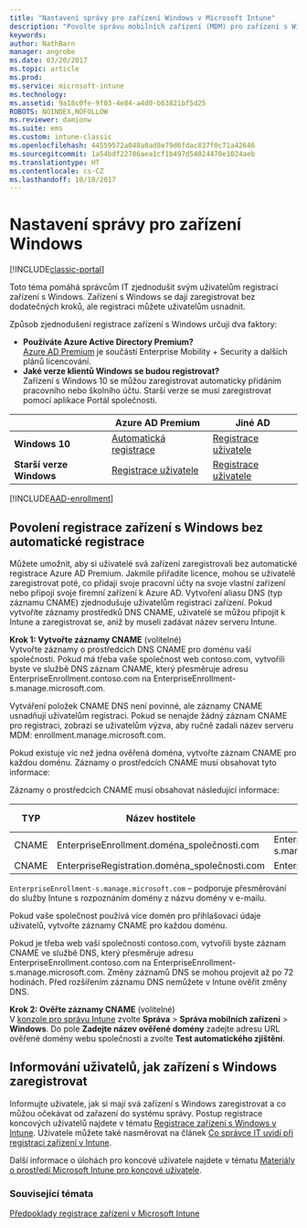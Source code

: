 ```yaml
---
title: "Nastavení správy pro zařízení Windows v Microsoft Intune"
description: "Povolte správu mobilních zařízení (MDM) pro zařízení s Windows pomocí služby Microsoft Intune."
keywords: 
author: NathBarn
manager: angrobe
ms.date: 03/20/2017
ms.topic: article
ms.prod: 
ms.service: microsoft-intune
ms.technology: 
ms.assetid: 9a18c0fe-9f03-4e84-a4d0-b63821bf5d25
ROBOTS: NOINDEX,NOFOLLOW
ms.reviewer: damionw
ms.suite: ems
ms.custom: intune-classic
ms.openlocfilehash: 44559572a048a0ad8e79d6fdac837f0c71a42646
ms.sourcegitcommit: 1a54bdf22786aea1cf1b497d54024470e1024aeb
ms.translationtype: HT
ms.contentlocale: cs-CZ
ms.lasthandoff: 10/10/2017
---
```

# <a name="set-up-windows-device-management"></a>Nastavení správy pro zařízení Windows

[!INCLUDE[classic-portal](../includes/classic-portal.md)]

Toto téma pomáhá správcům IT zjednodušit svým uživatelům registraci zařízení s Windows.  Zařízení s Windows se dají zaregistrovat bez dodatečných kroků, ale registraci můžete uživatelům usnadnit.

Způsob zjednodušení registrace zařízení s Windows určují dva faktory:
- **Používáte Azure Active Directory Premium?** <br>[Azure AD Premium](https://docs.microsoft.com/azure/active-directory/active-directory-get-started-premium) je součástí Enterprise Mobility + Security a dalších plánů licencování.
- **Jaké verze klientů Windows se budou registrovat?** <br>Zařízení s Windows 10 se můžou zaregistrovat automaticky přidáním pracovního nebo školního účtu. Starší verze se musí zaregistrovat pomocí aplikace Portál společnosti.

||**Azure AD Premium**|**Jiné AD**|
|----------|---------------|---------------|  
|**Windows 10**|[Automatická registrace](#enable-windows-10-automatic-enrollment) |[Registrace uživatele](#enable-windows-enrollment-without-automatic-enrollment)|
|**Starší verze Windows**|[Registrace uživatele](#enable-windows-enrollment-without-automatic-enrollment)|[Registrace uživatele](#enable-windows-enrollment-without-automatic-enrollment)|

[!INCLUDE[AAD-enrollment](../includes/win10-automatic-enrollment-aad.md)]

## <a name="enable-windows-enrollment-without-automatic-enrollment"></a>Povolení registrace zařízení s Windows bez automatické registrace
Můžete umožnit, aby si uživatelé svá zařízení zaregistrovali bez automatické registrace Azure AD Premium. Jakmile přiřadíte licence, mohou se uživatelé zaregistrovat poté, co přidají svoje pracovní účty na svoje vlastní zařízení nebo připojí svoje firemní zařízení k Azure AD. Vytvoření aliasu DNS (typ záznamu CNAME) zjednodušuje uživatelům registraci zařízení. Pokud vytvoříte záznamy prostředků DNS CNAME, uživatelé se můžou připojit k Intune a zaregistrovat se, aniž by museli zadávat název serveru Intune.

**Krok 1: Vytvořte záznamy CNAME** (volitelné)<br>
Vytvořte záznamy o prostředcích DNS CNAME pro doménu vaší společnosti. Pokud má třeba vaše společnost web contoso.com, vytvořili byste ve službě DNS záznam CNAME, který přesměruje adresu EnterpriseEnrollment.contoso.com na EnterpriseEnrollment-s.manage.microsoft.com.

Vytváření položek CNAME DNS není povinné, ale záznamy CNAME usnadňují uživatelům registraci. Pokud se nenajde žádný záznam CNAME pro registraci, zobrazí se uživatelům výzva, aby ručně zadali název serveru MDM: enrollment.manage.microsoft.com.

Pokud existuje víc než jedna ověřená doména, vytvořte záznam CNAME pro každou doménu. Záznamy o prostředcích CNAME musí obsahovat tyto informace:

Záznamy o prostředcích CNAME musí obsahovat následující informace:

|TYP|Název hostitele|Odkazuje na|Hodnota TTL|
|--------|-------------|-------------|-------|
|CNAME|EnterpriseEnrollment.doména_společnosti.com|EnterpriseEnrollment-s.manage.microsoft.com |1 hodina|
|CNAME|EnterpriseRegistration.doména_společnosti.com|EnterpriseRegistration.windows.net|1 hodina|

`EnterpriseEnrollment-s.manage.microsoft.com` – podporuje přesměrování do služby Intune s rozpoznáním domény z názvu domény v e-mailu.

Pokud vaše společnost používá více domén pro přihlašovací údaje uživatelů, vytvořte záznamy CNAME pro každou doménu.

Pokud je třeba web vaší společnosti contoso.com, vytvořili byste záznam CNAME ve službě DNS, který přesměruje adresu EnterpriseEnrollment.contoso.com na EnterpriseEnrollment-s.manage.microsoft.com. Změny záznamů DNS se mohou projevit až po 72 hodinách. Před rozšířením záznamu DNS nemůžete v Intune ověřit změny DNS.

**Krok 2: Ověřte záznamy CNAME** (volitelné)<br>
V [konzole pro správu Intune](https://manage.microsoft.com) zvolte **Správa** &gt; **Správa mobilních zařízení** &gt; **Windows**. Do pole **Zadejte název ověřené domény** zadejte adresu URL ověřené domény webu společnosti a zvolte **Test automatického zjištění**.

## <a name="tell-users-how-to-enroll-windows-devices"></a>Informování uživatelů, jak zařízení s Windows zaregistrovat
Informujte uživatele, jak si mají svá zařízení s Windows zaregistrovat a co můžou očekávat od zařazení do systému správy.
Postup registrace koncových uživatelů najdete v tématu [Registrace zařízení s Windows v Intune](https://docs.microsoft.com/intune-user-help/enroll-your-device-in-intune-windows). Uživatele můžete také nasměrovat na článek [Co správce IT uvidí při registraci zařízení v Intune](https://docs.microsoft.com/intune-user-help/what-can-your-it-administrator-see-when-you-enroll-your-device-in-intune-windows).

Další informace o úlohách pro koncové uživatele najdete v tématu [Materiály o prostředí Microsoft Intune pro koncové uživatele](/intune/end-user-educate).

### <a name="see-also"></a>Související témata
[Předpoklady registrace zařízení v Microsoft Intune](prerequisites-for-enrollment.md)
